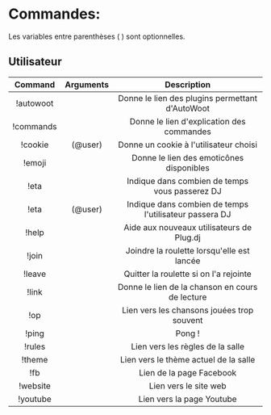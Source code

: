 Commandes:
=========

Les variables entre parenthèses ( ) sont optionnelles.

Utilisateur
----

|Command | Arguments |  Description |
|:------:|:---------:|:--------------------------------------:|
|!autowoot | | Donne le lien des plugins permettant d'AutoWoot |
|!commands | | Donne le lien d'explication des commandes |
|!cookie | (@user) | Donne un cookie à l'utilisateur choisi |
|!emoji | | Donne le lien des emoticônes disponibles |
|!eta | | Indique dans combien de temps vous passerez DJ |
|!eta | (@user) | Indique dans combien de temps l'utilisateur passera DJ |
|!help | | Aide aux nouveaux utilisateurs de Plug.dj |
|!join | | Joindre la roulette lorsqu'elle est lancée |
|!leave | | Quitter la roulette si on l'a rejointe |
|!link | | Donne le lien de la chanson en cours de lecture |
|!op | | Lien vers les chansons jouées trop souvent |
|!ping | | Pong ! |
|!rules | | Lien vers les règles de la salle |
|!theme | | Lien vers le thème actuel de la salle |
|!fb | | Lien de la page Facebook |
|!website | | Lien vers le site web |
|!youtube | | Lien vers la page Youtube |
